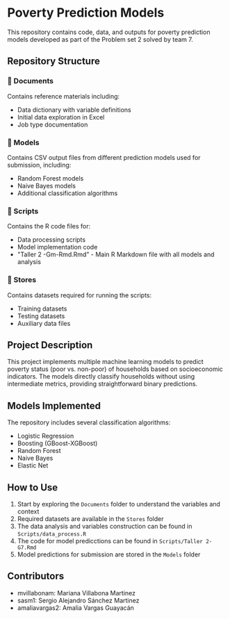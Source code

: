 # Poverty Prediction Models

This repository contains code, data, and outputs for poverty prediction models developed as part of the Problem set 2 solved by team 7.

## Repository Structure

### 📁 Documents
Contains reference materials including:
- Data dictionary with variable definitions
- Initial data exploration in Excel
- Job type documentation

### 📁 Models
Contains CSV output files from different prediction models used for submission, including:
- Random Forest models
- Naive Bayes models
- Additional classification algorithms

### 📁 Scripts
Contains the R code files for:
- Data processing scripts
- Model implementation code
- "Taller 2 -Gm-Rmd.Rmd" - Main R Markdown file with all models and analysis

### 📁 Stores
Contains datasets required for running the scripts:
- Training datasets
- Testing datasets
- Auxiliary data files


## Project Description

This project implements multiple machine learning models to predict poverty status (poor vs. non-poor) of households based on socioeconomic indicators. The models directly classify households without using intermediate metrics, providing straightforward binary predictions.

## Models Implemented

The repository includes several classification algorithms:
- Logistic Regression
- Boosting (GBoost-XGBoost)
- Random Forest
- Naive Bayes
- Elastic Net

## How to Use

1. Start by exploring the `Documents` folder to understand the variables and context
2. Required datasets are available in the `Stores` folder
3. The data analysis and variables construction can be found in `Scripts/data_process.R`
4. The code for model predicctions can be found in `Scripts/Taller 2- G7.Rmd`
5. Model predictions for submission are stored in the `Models` folder


## Contributors
- mvillabonam: Mariana Villabona Martinez
- sasm1: Sergio Alejandro Sánchez Martinez
- amaliavargas2: Amalia Vargas Guayacán

